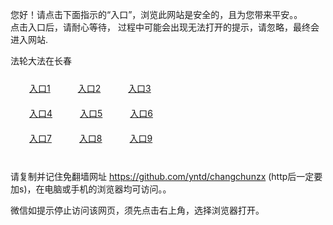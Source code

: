 您好！请点击下面指示的“入口”，浏览此网站是安全的，且为您带来平安。。 <br/>
点击入口后，请耐心等待， 过程中可能会出现无法打开的提示，请忽略，最终会进入网站. </br>

法轮大法在长春<br/>
<div style="padding:10px"><a style="margin:20px" target="_blank" href="https://dp4hwgim96pbk.cloudfront.net/2Qpsp?hnrgrho" id="ccLink1" rel="nofollow">入口1</a> <a target="_blank" style="margin:20px" href="https://d33pr1t9baw3ax.cloudfront.net/2Qpsp?srnfvqbg" id="ccLink2" rel="nofollow">入口2</a> <a style="margin:20px" target="_blank" href="https://d1wsfljey5unuc.cloudfront.net/2Qpsp?amdbm" id="ccLink3" rel="nofollow">入口3</a></div>

<div style="padding:10px" ><a style="margin:20px" target="_blank" href="https://dp4hwgim96pbk.cloudfront.net/2Qpsp?hnrgrho" id="ccLink4" rel="nofollow">入口4</a> <a style="margin:20px" href="https://d33pr1t9baw3ax.cloudfront.net/2Qpsp?srnfvqbg" target="_blank" id="ccLink5" rel="nofollow">入口5</a> <a style="margin:20px" href="https://d1wsfljey5unuc.cloudfront.net/2Qpsp?amdbm" target="_blank" id="ccLink6" rel="nofollow">入口6</a></div>

<div style="padding:10px"><a style="margin:20px" target="_blank" href="https://dp4hwgim96pbk.cloudfront.net/2Qpsp?hnrgrho" id="ccLink7" rel="nofollow">入口7</a> <a style="margin:20px" href="https://d33pr1t9baw3ax.cloudfront.net/2Qpsp?srnfvqbg" target="_blank" id="ccLink8" rel="nofollow">入口8</a> <a style="margin:20px" target="_blank" href="https://d1wsfljey5unuc.cloudfront.net/2Qpsp?amdbm" id="ccLink9" rel="nofollow">入口9</a></div>

<br/>



请复制并记住免翻墙网址 https://github.com/yntd/changchunzx (http后一定要加s)，在电脑或手机的浏览器均可访问。。<br/>

微信如提示停止访问该网页，须先点击右上角，选择浏览器打开。

